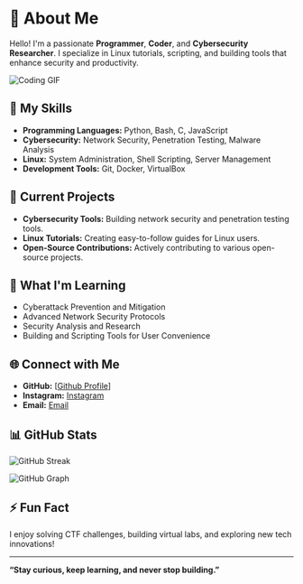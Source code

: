 # 🌌 About Me

Hello! I'm a passionate **Programmer**, **Coder**, and **Cybersecurity Researcher**. I specialize in Linux tutorials, scripting, and building tools that enhance security and productivity.

![Coding GIF](https://media.giphy.com/media/qgQUggAC3Pfv687qPC/giphy.gif)

## 🚀 My Skills

- **Programming Languages:** Python, Bash, C, JavaScript
- **Cybersecurity:** Network Security, Penetration Testing, Malware Analysis
- **Linux:** System Administration, Shell Scripting, Server Management
- **Development Tools:** Git, Docker, VirtualBox

## 🎯 Current Projects

- **Cybersecurity Tools:** Building network security and penetration testing tools.
- **Linux Tutorials:** Creating easy-to-follow guides for Linux users.
- **Open-Source Contributions:** Actively contributing to various open-source projects.

## 🌱 What I'm Learning

- Cyberattack Prevention and Mitigation
- Advanced Network Security Protocols
- Security Analysis and Research
- Building and Scripting Tools for User Convenience

## 🌐 Connect with Me

- **GitHub:** [[Github Profile](https://github.com/ryanachmad12)]
- **Instagram:** [Instagram](https://instagram.com/ryan_achmad78)
- **Email:** [Email](mailto:ryanachmad@protonmail.com)

## 📊 GitHub Stats

![GitHub Streak](https://github-readme-streak-stats.herokuapp.com/?user=ryanachmad12&theme=radical)

![GitHub Graph](https://activity-graph.herokuapp.com/graph?username=ryanachmad12&theme=react-dark&hide_border=true&area=true)

## ⚡ Fun Fact

I enjoy solving CTF challenges, building virtual labs, and exploring new tech innovations!

---

**“Stay curious, keep learning, and never stop building.”**

